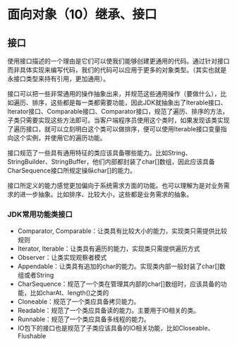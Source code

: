 # 面向对象（10）继承、接口

## 接口

使用接口描述的一个理由是它们可以使我们能够创建更通用的代码。通过针对接口而非具体实现来编写代码，我们的代码可以应用于更多的对象类型。（其实也就是永接口类型来持有引用，更加通用）。

接口可以把一些非常通用的操作抽象出来，并规范这些通用操作（要做什么），比如遍历、排序，这些都是每一类都需要功能，因此JDK就抽象出了Iterable接口、Iterator接口、Comparable接口、Comparator接口，规范了遍历、排序的方法，子类只需要实现这些方法即可。当客户端程序员使用这个类时，如果发现该类实现了遍历接口，就可以立刻明白这个类可以做排序，便可以使用Iterable接口变量指向这个实例，并使用它的遍历功能。

接口规范了一些具有通用特征的类应该具备哪些能力。比如String、StringBuilder、StringBuffer，他们内部都封装了char[]数组，因此应该具备CharSequence接口所规定操纵char[]的能力。

接口所定义的能力感觉更加偏向于系统需求方面的功能。也可以理解为是对业务需求的进一步抽象。比如排序、比较大小，这些都是业务需求的抽象。

### JDK常用功能类接口

* Comparator<T>, Comparable<T>：让类具有比较大小的能力，实现类只需提供比较规则
* Iterator<E>, Iterable<T>：让类具有遍历的能力，实现类只需提供遍历方式
* Observer：让类实现观察者模式
* Appendable：让类具有追加的char的能力。实现类内部一般封装了char[]数组或者String
* CharSequence：规范了一个类在管理其内部的char[]数组时，应该具备的功能，比如charAt、length()之类的
* Cloneable：规范了一个类应具备拷贝能力。
* Readable：规范了一个类应具备读的能力。主要用于IO相关的类。
* Runnable：规范了一个类应具备多线程的能力。
* IO包下的接口也是规范了子类应该具备的IO相关功能，比如Closeable、Flushable